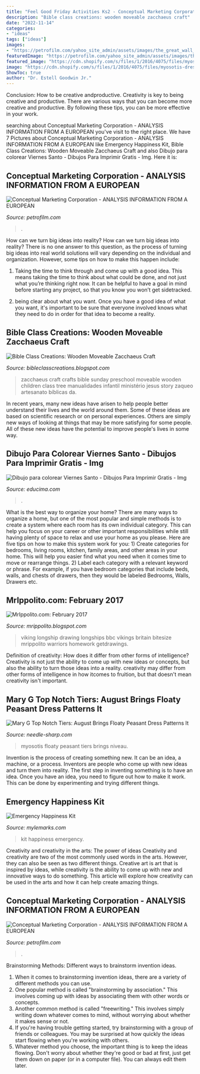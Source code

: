 ```yaml
---
title: "Feel Good Friday Activities Ks2 - Conceptual Marketing Corporation"
description: "Bible class creations: wooden moveable zacchaeus craft"
date: "2022-11-14"
categories:
- "ideas"
tags: ["ideas"]
images:
- "https://petrofilm.com/yahoo_site_admin/assets/images/the_great_wall_1B.21110414_std.jpg"
featuredImage: "https://petrofilm.com/yahoo_site_admin/assets/images/the_great_wall_1B.21110414_std.jpg"
featured_image: "https://cdn.shopify.com/s/files/1/2016/4075/files/myosotis-dress-pattern_4_480x480.jpg?v=1623612758"
image: "https://cdn.shopify.com/s/files/1/2016/4075/files/myosotis-dress-pattern_4_480x480.jpg?v=1623612758"
ShowToc: true
author: "Dr. Estell Goodwin Jr."
---
```



Conclusion: How to be creative andproductive.
Creativity is key to being creative and productive. There are various ways that you can become more creative and productive. By following these tips, you can be more effective in your work.

	

		
searching about Conceptual Marketing Corporation - ANALYSIS INFORMATION FROM A EUROPEAN you've visit to the right place. We have 7 Pictures about Conceptual Marketing Corporation - ANALYSIS INFORMATION FROM A EUROPEAN like Emergency Happiness Kit, Bible Class Creations: Wooden Moveable Zacchaeus Craft and also Dibujo para colorear Viernes Santo - Dibujos Para Imprimir Gratis - Img. Here it is:
		
    
## Conceptual Marketing Corporation - ANALYSIS INFORMATION FROM A EUROPEAN

<img loading=lazy src="https://petrofilm.com/yahoo_site_admin/assets/images/the_great_wall_1B.21110414_std.jpg" onerror="this.onerror=null;this.src='https://tse1.mm.bing.net/th?id=OIP.g5tDJTdglxsSdCgGj7LshAHaDS&amp;pid=15.1';" alt="Conceptual Marketing Corporation - ANALYSIS INFORMATION FROM A EUROPEAN">

_Source: petrofilm.com_

>. 

	

How can we turn big ideas into reality?
How can we turn big ideas into reality? There is no one answer to this question, as the process of turning big ideas into real world solutions will vary depending on the individual and organization. However, some tips on how to make this happen include:
1) Taking the time to think through and come up with a good idea. This means taking the time to think about what could be done, and not just what you’re thinking right now. It can be helpful to have a goal in mind before starting any project, so that you know you won’t get sidetracked.

2) being clear about what you want. Once you have a good idea of what you want, it's important to be sure that everyone involved knows what they need to do in order for that idea to become a reality.

    
## Bible Class Creations: Wooden Moveable Zacchaeus Craft

<img loading=lazy src="http://3.bp.blogspot.com/-YoRho2lUz2I/T21B2kKwvlI/AAAAAAAAACY/dWXEdVe4jbM/s1600/DSC_0072.JPG" onerror="this.onerror=null;this.src='https://tse3.mm.bing.net/th?id=OIP.jrK10ZPq75UFPrZvz87fWwHaE7&amp;pid=15.1';" alt="Bible Class Creations: Wooden Moveable Zacchaeus Craft">

_Source: bibleclasscreations.blogspot.com_

>zacchaeus craft crafts bible sunday preschool moveable wooden children class tree manualidades infantil ministério jesus story zaqueo artesanato bíblicas da. 

	

In recent years, many new ideas have arisen to help people better understand their lives and the world around them. Some of these ideas are based on scientific research or on personal experiences. Others are simply new ways of looking at things that may be more satisfying for some people. All of these new ideas have the potential to improve people's lives in some way.

    
## Dibujo Para Colorear Viernes Santo - Dibujos Para Imprimir Gratis - Img

<img loading=lazy src="https://www.educima.com/dibujo-para-colorear-viernes-santo-dl21763.jpg" onerror="this.onerror=null;this.src='https://tse2.mm.bing.net/th?id=OIP.nIuJ55wb56OGjLTtIBPTEAHaKc&amp;pid=15.1';" alt="Dibujo para colorear Viernes Santo - Dibujos Para Imprimir Gratis - Img">

_Source: educima.com_

>. 

	

What is the best way to organize your home?
There are many ways to organize a home, but one of the most popular and simple methods is to create a system where each room has its own individual category. This can help you focus on your career or other important responsibilities while still having plenty of space to relax and use your home as you please. Here are five tips on how to make this system work for you: 1) Create categories for bedrooms, living rooms, kitchen, family areas, and other areas in your home. This will help you easier find what you need when it comes time to move or rearrange things. 2) Label each category with a relevant keyword or phrase. For example, if you have bedroom categories that include beds, walls, and chests of drawers, then they would be labeled Bedrooms, Walls, Drawers etc.

    
## MrIppolito.com: February 2017

<img loading=lazy src="https://3.bp.blogspot.com/-yAvM4hgDahA/WLRIfxSuKxI/AAAAAAAAO_0/2Sv9pTDXgg0UQ1-dIqntOjMpSsmgSQU7QCLcB/s1600/viking-longship_m.png" onerror="this.onerror=null;this.src='https://tse1.mm.bing.net/th?id=OIP.8DaxHiDw_N9ZEMBGFsSYnAAAAA&amp;pid=15.1';" alt="MrIppolito.com: February 2017">

_Source: mrippolito.blogspot.com_

>viking longship drawing longships bbc vikings britain bitesize mrippolito warriors homework getdrawings. 

	

Definition of creativity: How does it differ from other forms of intelligence?
Creativity is not just the ability to come up with new ideas or concepts, but also the ability to turn those ideas into a reality. creativity may differ from other forms of intelligence in how itcomes to fruition, but that doesn't mean creativity isn't important.

    
## Mary G Top Notch Tiers: August Brings Floaty Peasant Dress Patterns It

<img loading=lazy src="https://cdn.shopify.com/s/files/1/2016/4075/files/myosotis-dress-pattern_4_480x480.jpg?v=1623612758" onerror="this.onerror=null;this.src='https://tse2.mm.bing.net/th?id=OIP.68O55EYW83in0GBEFo8PFgAAAA&amp;pid=15.1';" alt="Mary G Top Notch Tiers: August Brings Floaty Peasant Dress Patterns It">

_Source: needle-sharp.com_

>myosotis floaty peasant tiers brings niveau. 

	

Invention is the process of creating something new. It can be an idea, a machine, or a process. Inventors are people who come up with new ideas and turn them into reality. The first step in inventing something is to have an idea. Once you have an idea, you need to figure out how to make it work. This can be done by experimenting and trying different things.

    
## Emergency Happiness Kit

<img loading=lazy src="http://www.mylemarks.com/uploads/4/7/0/1/47012219/s815775378408561442_p320_i9_w640.png" onerror="this.onerror=null;this.src='https://tse2.mm.bing.net/th?id=OIP.jWhPVCV5J9EICdKp0OKARwHaFq&amp;pid=15.1';" alt="Emergency Happiness Kit">

_Source: mylemarks.com_

>kit happiness emergency. 

	

Creativity and creativity in the arts: The power of ideas
Creativity and creativity are two of the most commonly used words in the arts. However, they can also be seen as two different things. Creative art is art that is inspired by ideas, while creativity is the ability to come up with new and innovative ways to do something. This article will explore how creativity can be used in the arts and how it can help create amazing things.

    
## Conceptual Marketing Corporation - ANALYSIS INFORMATION FROM A EUROPEAN

<img loading=lazy src="https://petrofilm.com/yahoo_site_admin/assets/images/A_Abtahi_Kousha_Dahle_NEW_with_text.27362013_std.jpg" onerror="this.onerror=null;this.src='https://tse4.mm.bing.net/th?id=OIP.CN6_RHRtmwU0dKD8h-lGYwHaDT&amp;pid=15.1';" alt="Conceptual Marketing Corporation - ANALYSIS INFORMATION FROM A EUROPEAN">

_Source: petrofilm.com_

>. 

	

Brainstorming Methods: Different ways to brainstorm invention ideas.
1. When it comes to brainstorming invention ideas, there are a variety of different methods you can use.
2. One popular method is called "brainstorming by association." This involves coming up with ideas by associating them with other words or concepts.
3. Another common method is called "freewriting." This involves simply writing down whatever comes to mind, without worrying about whether it makes sense or not.
4. If you're having trouble getting started, try brainstorming with a group of friends or colleagues. You may be surprised at how quickly the ideas start flowing when you're working with others.
5. Whatever method you choose, the important thing is to keep the ideas flowing. Don't worry about whether they're good or bad at first, just get them down on paper (or in a computer file). You can always edit them later.


